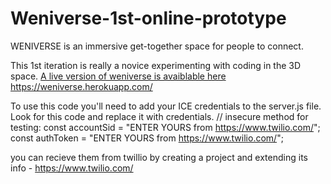 # Weniverse-1st-online-prototype
WENIVERSE is an immersive get-together space for people to connect.

This 1st iteration is really a novice experimenting with coding in the 3D space. 
<a href="https://weniverse.herokuapp.com/">A live version of weniverse is avaiblable here</a>
https://weniverse.herokuapp.com/

To use this code you'll need to add your ICE credentials to the server.js file. Look for this code and replace it with credentials. 
// insecure method for testing:
const accountSid = "ENTER YOURS from https://www.twilio.com/"; 
const authToken = "ENTER YOURS from https://www.twilio.com/";

you can recieve them from twillio by creating a project and extending its info - https://www.twilio.com/
